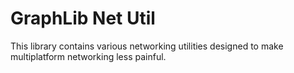# GraphLib Net Util

This library contains various networking utilities designed to make multiplatform networking less painful.
